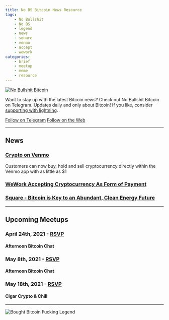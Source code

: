 ```yaml
---
title: No BS Bitcoin News Resource
tags:
    - No Bullshit
    - No BS
    - legend
    - news
    - square
    - venmo
    - accept
    - wework
categories:
    - brief
    - meetup
    - meme
    - resource
---
```


[![No Bullshit Bitcoin](/assets/img/posts/no-bs-bitcoin.jpg "Bitcoin Taproot")](https://t.me/s/nobullshitbitcoin)

Want to stay up with the latest Bitcoin news? Check out No Bullshit Bitcoin on Telegram. Updates daily and only about Bitcoin! If you like, consider [supporting with lightning](https://tippin.me/@nobsbitcoin). 


<a class="cta" href="https://t.me/nobullshitbitcoin">Follow on Telegram</a>
<a class="cta" href="https://t.me/s/nobullshitbitcoin">Follow on the Web</a>

---

## News

### [Crypto on Venmo](https://venmo.com/about/crypto/)
Customers can now buy, hold and sell cryptocurrency directly within the Venmo app with as little as $1

### [WeWork Accepting Cryptocurrency As Form of Payment](https://www.wework.com/ideas/newsroom-landing-page/newsroom/posts/wework-starts-utilizing-cryptocurrency-as-form-of-payment)

### [Square -  Bitcoin is Key to an  Abundant, Clean  Energy Future](https://assets.ctfassets.net/2d5q1td6cyxq/2D2BnksJjavw4a6SUvAPwZ/c42a9e3a520b0cc3b230cda3b43eead5/BCEI_White_Paper_.pdf)

---

## Upcoming Meetups

### April 24th, 2021 - [RSVP](https://www.meetup.com/BitcoinCharlotte/events/277164986/)
#### Afternoon Bitcoin Chat

### May 8th, 2021 - [RSVP](https://www.meetup.com/BitcoinCharlotte/events/277164991/)
#### Afternoon Bitcoin Chat

### May 18th, 2021 - [RSVP](https://www.meetup.com/BitcoinCharlotte/events/276428708/)
#### Cigar Crypto & Chill

---

![Bought Bitcoin Fucking Legend](/assets/img/posts/dad-buy-bitcoin-fucking-legend.jpg "Bought Bitcoin Fucking Legend")
